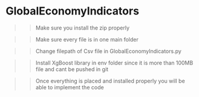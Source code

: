 # GlobalEconomyIndicators

>> Make sure you install the zip properly

>> Make sure every file is in one main folder

>> Change filepath of Csv file in GlobalEconomyIndicators.py

>> Install XgBoost library in env folder since it is more than 100MB file and cant be pushed in git

>> Once everything is placed and installed properly you will be able to implement the code

